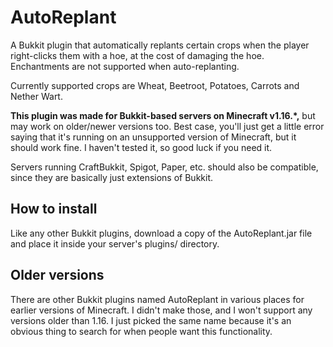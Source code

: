 # AutoReplant
 A Bukkit plugin that automatically replants certain crops when the player right-clicks them with a hoe, at the cost of damaging the hoe. Enchantments are not supported when auto-replanting.
 
 Currently supported crops are Wheat, Beetroot, Potatoes, Carrots and Nether Wart.
 
 **This plugin was made for Bukkit-based servers on Minecraft v1.16.\*,** but may work on older/newer versions too. Best case, you'll just get a little error saying that it's running on an unsupported version of Minecraft, but it should work fine. I haven't tested it, so good luck if you need it.
 
 Servers running CraftBukkit, Spigot, Paper, etc. should also be compatible, since they are basically just extensions of Bukkit.
 
 ## How to install
 
 Like any other Bukkit plugins, download a copy of the AutoReplant.jar file and place it inside your server's plugins/ directory.
 
 ## Older versions
 
 There are other Bukkit plugins named AutoReplant in various places for earlier versions of Minecraft. I didn't make those, and I won't support any versions older than 1.16. I just picked the same name because it's an obvious thing to search for when people want this functionality.
 